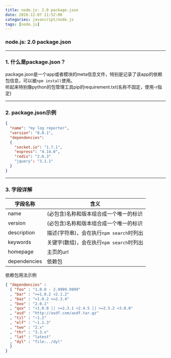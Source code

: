 ```yaml
---
title: node.js: 2.0 package.json
date: 2016-12-07 11:52:00
categories: javascript/node.js
tags: [node.js]
---
```

### node.js: 2.0 package.json

---

### 1. 什么是package.json？
package.json是一个app或者模块的meta信息文件，特别是记录了该app的依赖包信息，可以被`npm install`使用。    
听起来特别像python的包管理工具pip的requirement.txt(名称不固定，使用-r指定)

---

### 2. package.json示例
``` json
{
  "name": "my log reporter",
  "version": "0.0.1",
  "dependencies":
  {
    "socket.io": "1.7.1",
    "express": "4.14.0",
    "redis": "2.6.3"
    "jquery": "3.1.1"
  }
}
```

---

### 3. 字段详解

字段名称|含义
---|---
name|(必包含)名称和版本组合成一个唯一的标识
version|(必包含)名称和版本组合成一个唯一的标识
description|描述(字符串)，会在执行`npm search`时列出
keywords|关键字(数组)，会在执行`npm search`时列出
homepage|主页的url
dependencies|依赖包


依赖包用法示例
``` json
{ "dependencies" :
  { "foo" : "1.0.0 - 2.9999.9999"
  , "bar" : ">=1.0.2 <2.1.2"
  , "baz" : ">1.0.2 <=2.3.4"
  , "boo" : "2.0.1"
  , "qux" : "<1.0.0 || >=2.3.1 <2.4.5 || >=2.5.2 <3.0.0"
  , "asd" : "http://asdf.com/asdf.tar.gz"
  , "til" : "~1.2"
  , "elf" : "~1.2.3"
  , "two" : "2.x"
  , "thr" : "3.3.x"
  , "lat" : "latest"
  , "dyl" : "file:../dyl"
  }
}
```
